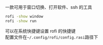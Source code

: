 一款可用于窗口切换、打开软件、ssh 的工具

```sh
rofi -show window
rofi -show run
```

可以在系统快捷键设置 rofi 的快捷键  
配置文件在`~/.config/rofi/config.rasi`路径下

